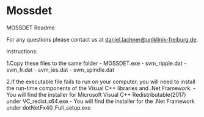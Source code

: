 # Mossdet
MOSSDET Readme

For any questions please contact us at daniel.lachner@uniklinik-freiburg.de.

Instructions:

1.Copy these files to the same folder
	- MOSSDET.exe 
	- svm_ripple.dat
	- svm_fr.dat
	- svm_ies.dat
	- svm_spindle.dat

2.If the executable file fails to run on your computer, you will need to install the run-time components of the Visual C++ libraries and .Net Framework.
	- You will find the installer for Microsoft Visual C++ Redistributable(2017) under VC_redist.x64.exe
	- You will find the installer for the .Net Framework under dotNetFx40_Full_setup.exe
